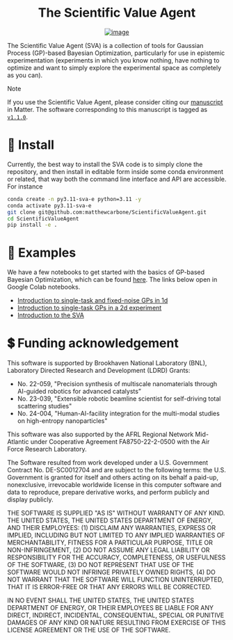 <div align=center>

# The Scientific Value Agent

[![image](https://github.com/matthewcarbone/ScientificValueAgent/actions/workflows/ci.yaml/badge.svg)](https://github.com/matthewcarbone/ScientificValueAgent/actions/workflows/ci.yaml)

</div>

The Scientific Value Agent (SVA) is a collection of tools for Gaussian Process (GP)-based Bayesian Optimization, particularly for use in epistemic experimentation (experiments in which you know nothing, have nothing to optimize and want to simply explore the experimental space as completely as you can).

> [!NOTE]
> If you use the Scientific Value Agent, please consider citing our [manuscript](https://doi.org/10.1016/j.matt.2023.11.012) in Matter. The software corresponding to this manuscript is tagged as [`v1.1.0`](https://github.com/matthewcarbone/ScientificValueAgent/tree/v1.1.0).

# 🧱 Install

Currently, the best way to install the SVA code is to simply clone the repository, and then install in editable form inside some conda environment or related, that way both the command line interface and API are accessible. For instance

```bash
conda create -n py3.11-sva-e python=3.11 -y
conda activate py3.11-sva-e
git clone git@github.com:matthewcarbone/ScientificValueAgent.git
cd ScientificValueAgent
pip install -e .
```


# 🚀 Examples

We have a few notebooks to get started with the basics of GP-based Bayesian Optimization, which can be found [here](https://github.com/matthewcarbone/ScientificValueAgent/tree/master/notebooks). The links below open in Google Colab notebooks.
- [Introduction to single-task and fixed-noise GPs in 1d](https://colab.research.google.com/github/matthewcarbone/ScientificValueAgent/blob/master/notebooks/00_simple_GP.ipynb)
- [Introduction to single-task GPs in a 2d experiment](https://colab.research.google.com/github/matthewcarbone/ScientificValueAgent/blob/master/notebooks/01_simple_2d_GP.ipynb)
- [Introduction to the SVA](https://colab.research.google.com/github/matthewcarbone/ScientificValueAgent/blob/master/notebooks/02_simple_SVA.ipynb)

# 💲 Funding acknowledgement

This software is supported by Brookhaven National Laboratory (BNL), Laboratory Directed Research and Development (LDRD) Grants: 

- No. 22-059, "Precision synthesis of multiscale nanomaterials through AI-guided robotics for advanced catalysts”
- No. 23-039, "Extensible robotic beamline scientist for self-driving total scattering studies"
- No. 24-004, "Human-AI-facility integration for the multi-modal studies on high-entropy nanoparticles"

This software was also supported by the AFRL Regional Network Mid-Atlantic under Cooperative Agreement FA8750-22-2-0500 with the Air Force Research Laboratory.

The Software resulted from work developed under a U.S. Government Contract No. DE-SC0012704 and are subject to the following terms: the U.S. Government is granted for itself and others acting on its behalf a paid-up, nonexclusive, irrevocable worldwide license in this computer software and data to reproduce, prepare derivative works, and perform publicly and display publicly.

THE SOFTWARE IS SUPPLIED "AS IS" WITHOUT WARRANTY OF ANY KIND. THE UNITED STATES, THE UNITED STATES DEPARTMENT OF ENERGY, AND THEIR EMPLOYEES: (1) DISCLAIM ANY WARRANTIES, EXPRESS OR IMPLIED, INCLUDING BUT NOT LIMITED TO ANY IMPLIED WARRANTIES OF MERCHANTABILITY, FITNESS FOR A PARTICULAR PURPOSE, TITLE OR NON-INFRINGEMENT, (2) DO NOT ASSUME ANY LEGAL LIABILITY OR RESPONSIBILITY FOR THE ACCURACY, COMPLETENESS, OR USEFULNESS OF THE SOFTWARE, (3) DO NOT REPRESENT THAT USE OF THE SOFTWARE WOULD NOT INFRINGE PRIVATELY OWNED RIGHTS, (4) DO NOT WARRANT THAT THE SOFTWARE WILL FUNCTION UNINTERRUPTED, THAT IT IS ERROR-FREE OR THAT ANY ERRORS WILL BE CORRECTED.

IN NO EVENT SHALL THE UNITED STATES, THE UNITED STATES DEPARTMENT OF ENERGY, OR THEIR EMPLOYEES BE LIABLE FOR ANY DIRECT, INDIRECT, INCIDENTAL, CONSEQUENTIAL, SPECIAL OR PUNITIVE DAMAGES OF ANY KIND OR NATURE RESULTING FROM EXERCISE OF THIS LICENSE AGREEMENT OR THE USE OF THE SOFTWARE.
